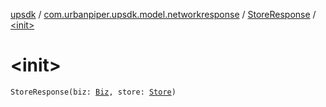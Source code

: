 [upsdk](../../index.md) / [com.urbanpiper.upsdk.model.networkresponse](../index.md) / [StoreResponse](index.md) / [&lt;init&gt;](./-init-.md)

# &lt;init&gt;

`StoreResponse(biz: `[`Biz`](../-biz/index.md)`, store: `[`Store`](../-store/index.md)`)`